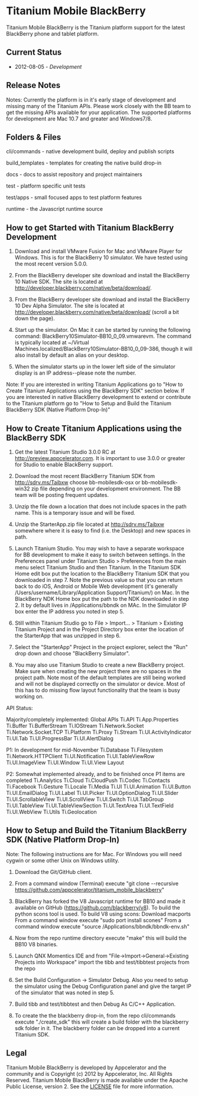 Titanium Mobile BlackBerry
==========================

Titanium Mobile BlackBerry is the Titanium platform support for the latest BlackBerry phone and tablet platform.

Current Status
--------------

* 2012-08-05 - _Development_

Release Notes
-------------

Notes: Currently the platform is in it's early stage of development and  missing many of the Titanium APIs. Please work closely with the BB team to get the missing APIs available for your application. The supported platforms for development are Mac 10.7 and greater and Windows7/8.

Folders & Files
---------------

cli/commands - native development build, deploy and publish scripts

build_templates - templates for creating the native build drop-in

docs - docs to assist repository and project maintainers

test - platform specific unit tests

test/apps - small focused apps to test platform features

runtime -  the Javascript runtime source


How to get Started with Titanium BlackBerry Development
-------------------------------------------------------

1) Download and install VMware Fusion for Mac and VMware Player for Windows. This is for the BlackBerry 10 simulator. We have tested using the most recent version 5.0.0.

2) From the BlackBerry developer site download and install the BlackBerry 10 Native SDK. The site is located at http://developer.blackberry.com/native/beta/download/. 

3) From the BlackBerry developer site download and install the BlackBerry 10 Dev Alpha Simulator. The site is located at http://developer.blackberry.com/native/beta/download/ (scroll a bit down the page).

4) Start up the simulator. On Mac it can be started by running the following command: BlackBerry10Simulator-BB10_0_09.vmwarevm. The command is typically located at ~/Virtual Machines.localized/BlackBerry10Simulator-BB10_0_09-386, though it will also install by default an alias on your desktop.

5) When the simulator starts up in the lower left side of the simulator display is an IP address--please note the number.

Note: If you are interested in writing Titanium Applications go to "How to Create Titanium Applications using the BlackBerry SDK" section below. If you are interested in native BlackBerry development to extend or contribute to the Titanium platform go to "How to Setup and Build the Titanium BlackBerry SDK (Native Platform Drop-In)"


How to Create Titanium Applications using the BlackBerry SDK
------------------------------------------------------------

1) Get the latest Titanium Studio 3.0.0 RC at http://preview.appcelerator.com. It is important to use 3.0.0 or greater for Studio to enable BlackBerry support.

2) Download the most recent BlackBerry Titanium SDK from http://sdrv.ms/Taibxw choose bb-mobilesdk-osx or bb-mobilesdk-win32 zip file depending on your development environment. The BB team will be posting frequent updates.

3) Unzip the file down a location that does not include spaces in the path name. This is a temporary issue and will be fixed.

4) Unzip the StarterApp.zip file located at http://sdrv.ms/Taibxw somewhere where it is easy to find (i.e. the Desktop) and new spaces in path.

5) Launch Titanium Studio. You may wish to have a separate workspace for BB development to make it easy to switch between settings.
In the Preferences panel under Titanium Studio > Preferences from the main menu select Titanium Studio and then Titanium.
In the Titanium SDK Home edit box put the location to the BlackBerry Titanium SDK that you downloaded in step 7. Note the previous value so that you can return back to do iOS, Android or Mobile Web development (it's generally /Users/username/Library/Application Support/Titanium/) on Mac.
In the BlackBerry NDK Home box put the path to the NDK downloaded in step 2. It by default lives in /Applications/bbndk on MAc.
In the Simulator IP box enter the IP address you noted in step 5.

6) Still within Titanium Studio go to File > Import... > Titanium > Existing Titanium Project and in the Project Directory box enter the location of the StarterApp that was unzipped in step 6.

7) Select the "StarterApp" Project in the project explorer, select the "Run" drop down and choose "BlackBerry Simulator".

8) You may also use Titanium Studio to create a new BlackBerry project. Make sure when creating the new project there are no spaces in the project path. Note most of the default templates are still being worked and will not be displayed correctly on the simulator or device. Most of this has to do missing flow layout functionality that the team is busy working on.


API Status:

Majority/completely implemented:
Global APIs
Ti.API
Ti.App.Properties
Ti.Buffer
Ti.BufferStream
Ti.IOStream
Ti.Network.Socket
Ti.Network.Socket.TCP
Ti.Platform
Ti.Proxy
Ti.Stream
Ti.UI.ActivityIndicator
Ti.UI.Tab
Ti.UI.ProgressBar
Ti.UI.AlertDialog

P1: In development for mid-November 
Ti.Database
Ti.Filesystem
Ti.Network.HTTPClient
Ti.UI.Notification
Ti.UI.TableViewRow
Ti.UI.ImageView
Ti.UI.Window
Ti.UI.View
Layout

P2: Somewhat implemented already, and to be finished once P1 items are completed
Ti.Analytics
Ti.Cloud
Ti.CloudPush
Ti.Codec
Ti.Contacts
Ti.Facebook
Ti.Gesture
Ti.Locale
Ti.Media
Ti.UI
Ti.UI.Animation
Ti.UI.Button
Ti.UI.EmailDialog
Ti.UI.Label
Ti.UI.Picker
Ti.UI.OptionDialog
Ti.UI.Slider
Ti.UI.ScrollableView
Ti.UI.ScrollView
Ti.UI.Switch
Ti.UI.TabGroup
Ti.UI.TableView
Ti.UI.TableViewSection
Ti.UI.TextArea
Ti.UI.TextField
Ti.UI.WebView
Ti.Utils
Ti.Geolocation


How to Setup and Build the Titanium BlackBerry SDK (Native Platform Drop-In)
----------------------------------------------------------------------------

Note: The following instructions are for Mac. For Windows you will need cygwin or some other Unix on Windows utility.

1) Download the Git/GitHub client. 

2) From a command window (Terminal) execute "git clone --recursive https://github.com/appcelerator/titanium_mobile_blackberry"

3) BlackBerry has forked the V8 Javascript runtime for BB10 and made it available on GitHub (https://github.com/blackberry/v8). To build
the python scons tool is used. To build V8 using scons:
	Download macports
	From a command window execute "sudo port install scones"
	From a command window execute "source /Applications/bbndk/bbndk-env.sh"

4) Now from the repo runtime directory execute "make" this will build the BB10 V8 binaries.

5) Launch QNX Momentics IDE and from "File->Import->General->Existing Projects into Workspace" import the tibb and test/tibbtest projects from the repo

6) Set the Build Configuration -> Simulator Debug. Also you need to setup the simulator using the Debug Configuration panel and give the target IP of the simulator that was noted in step 5.

7) Build tibb and test/tibbtest and then Debug As C/C++ Application.

8) To create the the blackberry drop-in, from the repo cli/commands execute "./create_sdk" this will create a build folder with the blackberry sdk folder in it. The blackberry folder can be dropped into a current Titanium SDK. 


Legal
------

Titanium Mobile BlackBerry is developed by Appcelerator and the community and is Copyright (c) 2012 by Appcelerator, Inc. All Rights Reserved.
Titanium Mobile BlackBerry is made available under the Apache Public License, version 2.  See the [LICENSE](https://github.com/appcelerator/titanium_mobile_blackberry/blob/master/LICENSE) file for more information.

